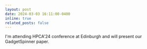 ```yaml
---
layout: post
date: 2024-03-03 16:11:00-0400
inline: true
related_posts: false
---
```


 I'm attending HPCA'24 conference at Edinburgh and will present our GadgetSpinner paper.
